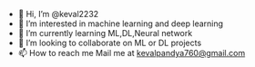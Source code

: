 - 👋 Hi, I’m @keval2232
- 👀 I’m interested in machine learning and deep learning
- 🌱 I’m currently learning ML,DL,Neural network 
- 💞️ I’m looking to collaborate on ML or DL projects
- 📫 How to reach me Mail me at kevalpandya760@gmail.com

<!---
keval2232/keval2232 is a ✨ special ✨ repository because its `README.md` (this file) appears on your GitHub profile.
You can click the Preview link to take a look at your changes.
--->
